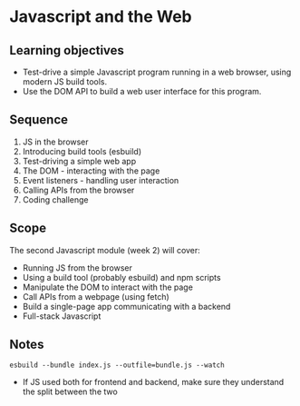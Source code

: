 # Javascript and the Web

## Learning objectives

* Test-drive a simple Javascript program running in a web browser, using modern JS build tools.
* Use the DOM API to build a web user interface for this program.

## Sequence

1. JS in the browser
2. Introducing build tools (esbuild)
3. Test-driving a simple web app
4. The DOM - interacting with the page
5. Event listeners - handling user interaction
6. Calling APIs from the browser
7. Coding challenge

## Scope

The second Javascript module (week 2) will cover:
 * Running JS from the browser
 * Using a build tool (probably esbuild) and npm scripts
 * Manipulate the DOM to interact with the page
 * Call APIs from a webpage (using fetch)
 * Build a single-page app communicating with a backend
 * Full-stack Javascript

## Notes

```
esbuild --bundle index.js --outfile=bundle.js --watch
```

- If JS used both for frontend and backend, make sure they understand the split between the two